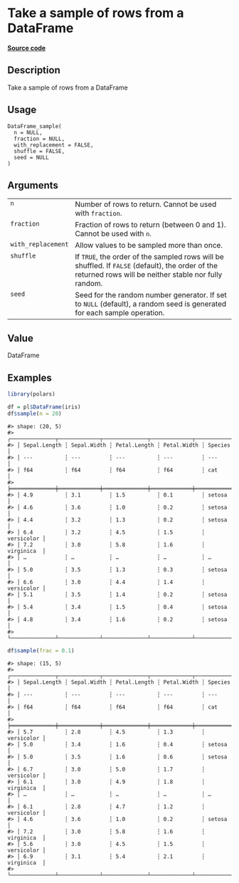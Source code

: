 

# Take a sample of rows from a DataFrame

[**Source code**](https://github.com/pola-rs/r-polars/tree/main/R/dataframe__frame.R#L1789)

## Description

Take a sample of rows from a DataFrame

## Usage

<pre><code class='language-R'>DataFrame_sample(
  n = NULL,
  fraction = NULL,
  with_replacement = FALSE,
  shuffle = FALSE,
  seed = NULL
)
</code></pre>

## Arguments

<table>
<tr>
<td style="white-space: nowrap; font-family: monospace; vertical-align: top">
<code id="DataFrame_sample_:_n">n</code>
</td>
<td>
Number of rows to return. Cannot be used with <code>fraction</code>.
</td>
</tr>
<tr>
<td style="white-space: nowrap; font-family: monospace; vertical-align: top">
<code id="DataFrame_sample_:_fraction">fraction</code>
</td>
<td>
Fraction of rows to return (between 0 and 1). Cannot be used with
<code>n</code>.
</td>
</tr>
<tr>
<td style="white-space: nowrap; font-family: monospace; vertical-align: top">
<code id="DataFrame_sample_:_with_replacement">with_replacement</code>
</td>
<td>
Allow values to be sampled more than once.
</td>
</tr>
<tr>
<td style="white-space: nowrap; font-family: monospace; vertical-align: top">
<code id="DataFrame_sample_:_shuffle">shuffle</code>
</td>
<td>
If <code>TRUE</code>, the order of the sampled rows will be shuffled. If
<code>FALSE</code> (default), the order of the returned rows will be
neither stable nor fully random.
</td>
</tr>
<tr>
<td style="white-space: nowrap; font-family: monospace; vertical-align: top">
<code id="DataFrame_sample_:_seed">seed</code>
</td>
<td>
Seed for the random number generator. If set to <code>NULL</code>
(default), a random seed is generated for each sample operation.
</td>
</tr>
</table>

## Value

DataFrame

## Examples

``` r
library(polars)

df = pl$DataFrame(iris)
df$sample(n = 20)
```

    #> shape: (20, 5)
    #> ┌──────────────┬─────────────┬──────────────┬─────────────┬────────────┐
    #> │ Sepal.Length ┆ Sepal.Width ┆ Petal.Length ┆ Petal.Width ┆ Species    │
    #> │ ---          ┆ ---         ┆ ---          ┆ ---         ┆ ---        │
    #> │ f64          ┆ f64         ┆ f64          ┆ f64         ┆ cat        │
    #> ╞══════════════╪═════════════╪══════════════╪═════════════╪════════════╡
    #> │ 4.9          ┆ 3.1         ┆ 1.5          ┆ 0.1         ┆ setosa     │
    #> │ 4.6          ┆ 3.6         ┆ 1.0          ┆ 0.2         ┆ setosa     │
    #> │ 4.4          ┆ 3.2         ┆ 1.3          ┆ 0.2         ┆ setosa     │
    #> │ 6.4          ┆ 3.2         ┆ 4.5          ┆ 1.5         ┆ versicolor │
    #> │ 7.2          ┆ 3.0         ┆ 5.8          ┆ 1.6         ┆ virginica  │
    #> │ …            ┆ …           ┆ …            ┆ …           ┆ …          │
    #> │ 5.0          ┆ 3.5         ┆ 1.3          ┆ 0.3         ┆ setosa     │
    #> │ 6.6          ┆ 3.0         ┆ 4.4          ┆ 1.4         ┆ versicolor │
    #> │ 5.1          ┆ 3.5         ┆ 1.4          ┆ 0.2         ┆ setosa     │
    #> │ 5.4          ┆ 3.4         ┆ 1.5          ┆ 0.4         ┆ setosa     │
    #> │ 4.8          ┆ 3.4         ┆ 1.6          ┆ 0.2         ┆ setosa     │
    #> └──────────────┴─────────────┴──────────────┴─────────────┴────────────┘

``` r
df$sample(frac = 0.1)
```

    #> shape: (15, 5)
    #> ┌──────────────┬─────────────┬──────────────┬─────────────┬────────────┐
    #> │ Sepal.Length ┆ Sepal.Width ┆ Petal.Length ┆ Petal.Width ┆ Species    │
    #> │ ---          ┆ ---         ┆ ---          ┆ ---         ┆ ---        │
    #> │ f64          ┆ f64         ┆ f64          ┆ f64         ┆ cat        │
    #> ╞══════════════╪═════════════╪══════════════╪═════════════╪════════════╡
    #> │ 5.7          ┆ 2.8         ┆ 4.5          ┆ 1.3         ┆ versicolor │
    #> │ 5.0          ┆ 3.4         ┆ 1.6          ┆ 0.4         ┆ setosa     │
    #> │ 5.0          ┆ 3.5         ┆ 1.6          ┆ 0.6         ┆ setosa     │
    #> │ 6.7          ┆ 3.0         ┆ 5.0          ┆ 1.7         ┆ versicolor │
    #> │ 6.1          ┆ 3.0         ┆ 4.9          ┆ 1.8         ┆ virginica  │
    #> │ …            ┆ …           ┆ …            ┆ …           ┆ …          │
    #> │ 6.1          ┆ 2.8         ┆ 4.7          ┆ 1.2         ┆ versicolor │
    #> │ 4.6          ┆ 3.6         ┆ 1.0          ┆ 0.2         ┆ setosa     │
    #> │ 7.2          ┆ 3.0         ┆ 5.8          ┆ 1.6         ┆ virginica  │
    #> │ 5.6          ┆ 3.0         ┆ 4.5          ┆ 1.5         ┆ versicolor │
    #> │ 6.9          ┆ 3.1         ┆ 5.4          ┆ 2.1         ┆ virginica  │
    #> └──────────────┴─────────────┴──────────────┴─────────────┴────────────┘
